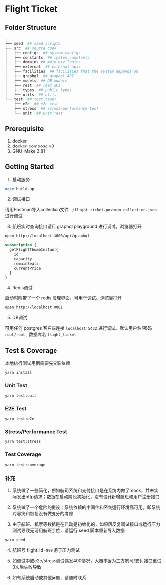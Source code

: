 # Flight Ticket

## Folder Structure

```sh
.
├── seed  ## seed scripts
├── src  ## source code
│   ├── configs  ## system configs
│   ├── constants  ## system constants
│   ├── domains ## main biz logics
│   ├── external  ## external apis
│   ├── facilities  ## facilities that the system depends on
│   ├── graphql  ## graphql API
│   ├── models  ## DB models
│   ├── rest  ## rest API
│   ├── types  ## public types
│   └── utils  ## utils
└── test  ## test cases
    ├── e2e  ## e2e test
    ├── stress  ## stress/performance test
    └── unit  ## unit test
```

## Prerequisite
1. docker
2. docker-compose v3
3. GNU-Make 3.81

## Getting Started
1. 启动服务

```sh
make build-up
```

2. 调试接口

请用Postman导入collection文件 `./flight_ticket.postman_collection.json` 进行调试

3. 航班实时查询接口请用 graphql playground 进行调试。浏览器打开

```sh
open http://localhost:3000/api/graphql
```

```graphql
subscription {
  getFlightThumbInstant{
    id
    capacity
    remainSeats
    currentPrice
  }
}
```

4. Redis调试

启动时附带了一个 redis 管理界面，可用于调试。浏览器打开

```sh
open http://localhost:8081
```

5. DB调试

可用任何 postgres 客户端连接 `localhost:5432` 进行调试。默认用户名/密码 `root/root` , 数据库名 `flight_ticket` 

## Test & Coverage

本地执行测试用例需要先安装依赖

```sh
yarn install
```

### Unit Test

```sh
yarn test:unit
```

### E2E Test

```sh
yarn test:e2e
```

### Stress/Performance Test

```sh
yarn test:stress
```

### Test Coverage

```sh
yarn test:coverage
```

### 补充

1. 系统做了一些简化，例如航司系统和支付接口是在系统内做了mock，并未实际发出http请求；数据在启动阶段初始化，没有设计新增航班和用户注册接口

2. 系统做了一个危险的假设：系统依赖的中间件和系统运行环境高可用。即系统对容灾和恢复没有做充分的考虑

3. 由于航班、机票等数据是在启动是初始化的，如果因反复调试接口或运行压力测试导致无可用航班余位，请运行 seed 脚本重新导入数据
```sh
yarn seed
```

4. 航班号 flight_id=`999` 用于压力测试

5. 如调试中或e2e/stress测试偶发400情况，大概率因为三方航司/支付接口重试3次后失败导致

6. 如有系统启动或其他问题，请随时联系

